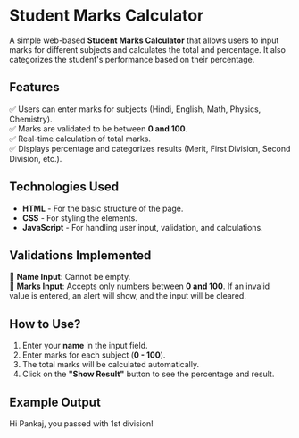 # Student Marks Calculator

A simple web-based **Student Marks Calculator** that allows users to input marks for different subjects and calculates the total and percentage. It also categorizes the student's performance based on their percentage.

## Features
✅ Users can enter marks for subjects (Hindi, English, Math, Physics, Chemistry).  
✅ Marks are validated to be between **0 and 100**.  
✅ Real-time calculation of total marks.  
✅ Displays percentage and categorizes results (Merit, First Division, Second Division, etc.).  

## Technologies Used
- **HTML** - For the basic structure of the page.  
- **CSS** - For styling the elements.  
- **JavaScript** - For handling user input, validation, and calculations.  

## Validations Implemented
🔹 **Name Input**: Cannot be empty.  
🔹 **Marks Input**: Accepts only numbers between **0 and 100**. If an invalid value is entered, an alert will show, and the input will be cleared.  

## How to Use?
1. Enter your **name** in the input field.  
2. Enter marks for each subject (**0 - 100**).  
3. The total marks will be calculated automatically.  
4. Click on the **"Show Result"** button to see the percentage and result.  

## Example Output
Hi Pankaj, you passed with 1st division!
